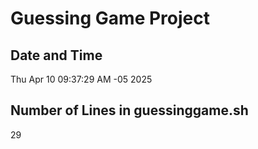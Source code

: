 # Guessing Game Project

## Date and Time
Thu Apr 10 09:37:29 AM -05 2025

## Number of Lines in guessinggame.sh
29
